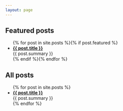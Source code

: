 ```yaml
---
layout: page
---
```


## Featured posts

<ul>
{% for post in site.posts %}{% if post.featured %}
    <li><b><a href="{{site.baseurl}}{{post.url}}">{{ post.title }}</a></b><br>{{ post.summary }}</li>
{% endif %}{% endfor %}
</ul>


## All posts

<ul>
{% for post in site.posts %}
    <li><b><a href="{{site.baseurl}}{{post.url}}">{{ post.title }}</a></b><br>{{ post.summary }}</li>
{% endfor %}
</ul>
